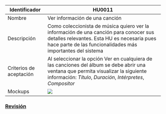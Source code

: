 | Identificador           | HU0011                   | 
|-------------------------|------------------------------| 
| Nombre                  | Ver información de una canción | 
| Descripción             | Como coleccionista de música quiero ver la información de una canción para conocer sus detalles relevantes. Esta HU es necesaria pues hace parte de las funcionalidades más importantes del sistema | 
| Criterios de aceptación | Al seleccionar la opción Ver en cualquiera de las canciones del álbum se debe abrir una ventana que permita visualizar la siguiente información: _Título_, _Duración_, _Intérpretes_, _Compositor_ | 
| Mockups                 | ![](https://github.com/MISW-4101-Practicas/TutorialCanciones/wiki/mockups/informacion_cancion.png)                 | 

### [Revisión](https://github.com/MISW-4101-Practicas/TutorialCanciones/wiki/f03#revisi%C3%B3n)
